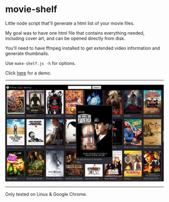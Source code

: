 # movie-shelf

Little node script that'll generate a html list of your movie files.

My goal was to have one html file that contains everything needed, including
cover art, and can be opened directly from disk.

You'll need to have ffmpeg installed to get extended video information and
generate thumbnails.

Use ```make-shelf.js -h``` for options.

Click [here](https://daevidpreis.github.io/movie-shelf/) for a demo.

----

![](images/screenshot.png)

----

Only tested on Linux & Google Chrome.
